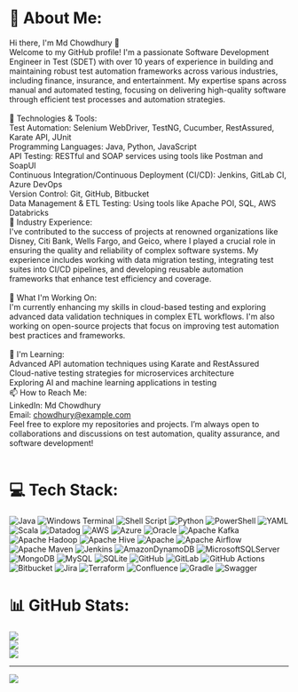 # 💫 About Me:
Hi there, I'm Md Chowdhury 👋<br>Welcome to my GitHub profile! I'm a passionate Software Development Engineer in Test (SDET) with over 10 years of experience in building and maintaining robust test automation frameworks across various industries, including finance, insurance, and entertainment. My expertise spans across manual and automated testing, focusing on delivering high-quality software through efficient test processes and automation strategies.<br><br>🔧 Technologies & Tools:<br>Test Automation: Selenium WebDriver, TestNG, Cucumber, RestAssured, Karate API, JUnit<br>Programming Languages: Java, Python, JavaScript<br>API Testing: RESTful and SOAP services using tools like Postman and SoapUI<br>Continuous Integration/Continuous Deployment (CI/CD): Jenkins, GitLab CI, Azure DevOps<br>Version Control: Git, GitHub, Bitbucket<br>Data Management & ETL Testing: Using tools like Apache POI, SQL, AWS Databricks<br>💼 Industry Experience:<br>I've contributed to the success of projects at renowned organizations like Disney, Citi Bank, Wells Fargo, and Geico, where I played a crucial role in ensuring the quality and reliability of complex software systems. My experience includes working with data migration testing, integrating test suites into CI/CD pipelines, and developing reusable automation frameworks that enhance test efficiency and coverage.<br><br>🚀 What I'm Working On:<br>I'm currently enhancing my skills in cloud-based testing and exploring advanced data validation techniques in complex ETL workflows. I'm also working on open-source projects that focus on improving test automation best practices and frameworks.<br><br>🌱 I'm Learning:<br>Advanced API automation techniques using Karate and RestAssured<br>Cloud-native testing strategies for microservices architecture<br>Exploring AI and machine learning applications in testing<br>📫 How to Reach Me:<br>LinkedIn: Md Chowdhury<br>Email: chowdhury@example.com<br>Feel free to explore my repositories and projects. I’m always open to collaborations and discussions on test automation, quality assurance, and software development!<br><br>


# 💻 Tech Stack:
![Java](https://img.shields.io/badge/java-%23ED8B00.svg?style=for-the-badge&logo=openjdk&logoColor=white) ![Windows Terminal](https://img.shields.io/badge/Windows%20Terminal-%234D4D4D.svg?style=for-the-badge&logo=windows-terminal&logoColor=white) ![Shell Script](https://img.shields.io/badge/shell_script-%23121011.svg?style=for-the-badge&logo=gnu-bash&logoColor=white) ![Python](https://img.shields.io/badge/python-3670A0?style=for-the-badge&logo=python&logoColor=ffdd54) ![PowerShell](https://img.shields.io/badge/PowerShell-%235391FE.svg?style=for-the-badge&logo=powershell&logoColor=white) ![YAML](https://img.shields.io/badge/yaml-%23ffffff.svg?style=for-the-badge&logo=yaml&logoColor=151515) ![Scala](https://img.shields.io/badge/scala-%23DC322F.svg?style=for-the-badge&logo=scala&logoColor=white) ![Datadog](https://img.shields.io/badge/datadog-%23632CA6.svg?style=for-the-badge&logo=datadog&logoColor=white) ![AWS](https://img.shields.io/badge/AWS-%23FF9900.svg?style=for-the-badge&logo=amazon-aws&logoColor=white) ![Azure](https://img.shields.io/badge/azure-%230072C6.svg?style=for-the-badge&logo=microsoftazure&logoColor=white) ![Oracle](https://img.shields.io/badge/Oracle-F80000?style=for-the-badge&logo=oracle&logoColor=white) ![Apache Kafka](https://img.shields.io/badge/Apache%20Kafka-000?style=for-the-badge&logo=apachekafka) ![Apache Hadoop](https://img.shields.io/badge/Apache%20Hadoop-66CCFF?style=for-the-badge&logo=apachehadoop&logoColor=black) ![Apache Hive](https://img.shields.io/badge/Apache%20Hive-FDEE21?style=for-the-badge&logo=apachehive&logoColor=black) ![Apache](https://img.shields.io/badge/apache-%23D42029.svg?style=for-the-badge&logo=apache&logoColor=white) ![Apache Airflow](https://img.shields.io/badge/Apache%20Airflow-017CEE?style=for-the-badge&logo=Apache%20Airflow&logoColor=white) ![Apache Maven](https://img.shields.io/badge/Apache%20Maven-C71A36?style=for-the-badge&logo=Apache%20Maven&logoColor=white) ![Jenkins](https://img.shields.io/badge/jenkins-%232C5263.svg?style=for-the-badge&logo=jenkins&logoColor=white) ![AmazonDynamoDB](https://img.shields.io/badge/Amazon%20DynamoDB-4053D6?style=for-the-badge&logo=Amazon%20DynamoDB&logoColor=white) ![MicrosoftSQLServer](https://img.shields.io/badge/Microsoft%20SQL%20Server-CC2927?style=for-the-badge&logo=microsoft%20sql%20server&logoColor=white) ![MongoDB](https://img.shields.io/badge/MongoDB-%234ea94b.svg?style=for-the-badge&logo=mongodb&logoColor=white) ![MySQL](https://img.shields.io/badge/mysql-4479A1.svg?style=for-the-badge&logo=mysql&logoColor=white) ![SQLite](https://img.shields.io/badge/sqlite-%2307405e.svg?style=for-the-badge&logo=sqlite&logoColor=white) ![GitHub](https://img.shields.io/badge/github-%23121011.svg?style=for-the-badge&logo=github&logoColor=white) ![GitLab](https://img.shields.io/badge/gitlab-%23181717.svg?style=for-the-badge&logo=gitlab&logoColor=white) ![GitHub Actions](https://img.shields.io/badge/github%20actions-%232671E5.svg?style=for-the-badge&logo=githubactions&logoColor=white) ![Bitbucket](https://img.shields.io/badge/bitbucket-%230047B3.svg?style=for-the-badge&logo=bitbucket&logoColor=white) ![Jira](https://img.shields.io/badge/jira-%230A0FFF.svg?style=for-the-badge&logo=jira&logoColor=white) ![Terraform](https://img.shields.io/badge/terraform-%235835CC.svg?style=for-the-badge&logo=terraform&logoColor=white) ![Confluence](https://img.shields.io/badge/confluence-%23172BF4.svg?style=for-the-badge&logo=confluence&logoColor=white) ![Gradle](https://img.shields.io/badge/Gradle-02303A.svg?style=for-the-badge&logo=Gradle&logoColor=white) ![Swagger](https://img.shields.io/badge/-Swagger-%23Clojure?style=for-the-badge&logo=swagger&logoColor=white)
# 📊 GitHub Stats:
![](https://github-readme-stats.vercel.app/api?username=1hirachy&theme=dracula&hide_border=true&include_all_commits=false&count_private=false)<br/>
![](https://github-readme-streak-stats.herokuapp.com/?user=1hirachy&theme=dracula&hide_border=true)<br/>
![](https://github-readme-stats.vercel.app/api/top-langs/?username=1hirachy&theme=dracula&hide_border=true&include_all_commits=false&count_private=false&layout=compact)

---
[![](https://visitcount.itsvg.in/api?id=1hirachy&icon=4&color=0)](https://visitcount.itsvg.in)

<!-- Proudly created with GPRM ( https://gprm.itsvg.in ) -->
